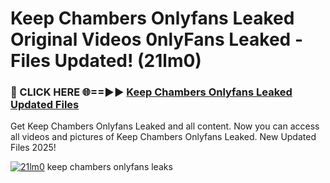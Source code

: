 # Keep Chambers Onlyfans Leaked Original Videos 0nlyFans Leaked - Files Updated! (21lm0)

<h3>🔴 CLICK HERE 🌐==►► <a href="https://tinyurl.com/2jnfzry5" rel="nofollow">Keep Chambers Onlyfans Leaked Updated Files</a></h3>

Get Keep Chambers Onlyfans Leaked and all content. Now you can access all videos and pictures of Keep Chambers Onlyfans Leaked. New Updated Files 2025!

[![21lm0](https://i.imgur.com/GyGTBgg.gif)](https://tinyurl.com/2jnfzry5)
keep chambers onlyfans leaks